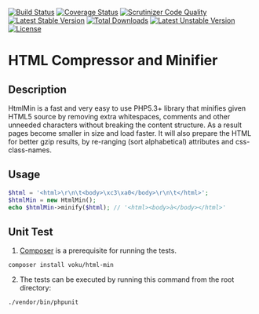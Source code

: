 [![Build Status](https://travis-ci.org/voku/HtmlMin.svg?branch=master)](https://travis-ci.org/voku/HtmlMin)
[![Coverage Status](https://coveralls.io/repos/voku/HtmlMin/badge.svg?branch=master&service=github)](https://coveralls.io/github/voku/HtmlMin?branch=master)
[![Scrutinizer Code Quality](https://scrutinizer-ci.com/g/voku/HtmlMin/badges/quality-score.png?b=master)](https://scrutinizer-ci.com/g/voku/HtmlMin/?branch=master)
[![Latest Stable Version](https://poser.pugx.org/voku/HtmlMin/v/stable)](https://packagist.org/packages/voku/html-min) 
[![Total Downloads](https://poser.pugx.org/voku/HtmlMin/downloads)](https://packagist.org/packages/voku/html-min) 
[![Latest Unstable Version](https://poser.pugx.org/voku/HtmlMin/v/unstable)](https://packagist.org/packages/voku/html-min)
[![License](https://poser.pugx.org/voku/HtmlMin/license)](https://packagist.org/packages/voku/html-min)

# HTML Compressor and Minifier

## Description

HtmlMin is a fast and very easy to use PHP5.3+ library that minifies given HTML5 source by removing extra whitespaces, comments and other unneeded characters without breaking the content structure. As a result pages become smaller in size and load faster. It will also prepare the HTML for better gzip results, by re-ranging (sort alphabetical) attributes and css-class-names.

## Usage

```php
$html = '<html>\r\n\t<body>\xc3\xa0</body>\r\n\t</html>';
$htmlMin = new HtmlMin();
echo $htmlMin->minify($html); // '<html><body>à</body></html>'
```

## Unit Test

1) [Composer](https://getcomposer.org) is a prerequisite for running the tests.

```
composer install voku/html-min
```

2) The tests can be executed by running this command from the root directory:

```bash
./vendor/bin/phpunit
```

